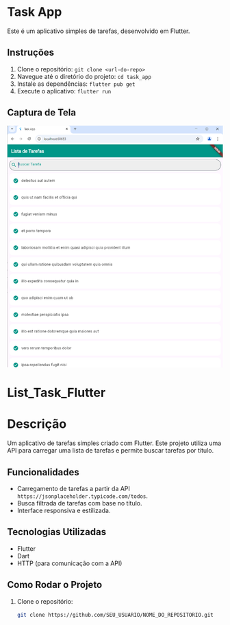 # Task App

Este é um aplicativo simples de tarefas, desenvolvido em Flutter.

## Instruções

1. Clone o repositório: `git clone <url-do-repo>`
2. Navegue até o diretório do projeto: `cd task_app`
3. Instale as dependências: `flutter pub get`
4. Execute o aplicativo: `flutter run`

## Captura de Tela

![Captura de Tela](assets/List_Task.png)


# List_Task_Flutter

# Descrição

Um aplicativo de tarefas simples criado com Flutter. Este projeto utiliza uma API para carregar uma lista de tarefas e permite buscar tarefas por título.

## Funcionalidades

- Carregamento de tarefas a partir da API `https://jsonplaceholder.typicode.com/todos`.
- Busca filtrada de tarefas com base no título.
- Interface responsiva e estilizada.

## Tecnologias Utilizadas

- Flutter
- Dart
- HTTP (para comunicação com a API)

## Como Rodar o Projeto

1. Clone o repositório:
   ```sh
   git clone https://github.com/SEU_USUARIO/NOME_DO_REPOSITORIO.git
